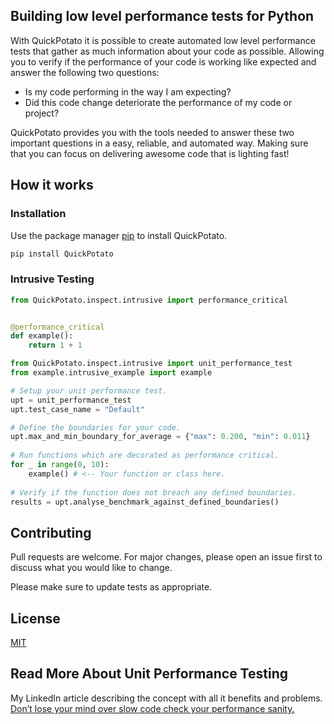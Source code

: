 ## Building low level performance tests for Python

With QuickPotato it is possible to create automated low level performance tests 
that gather as much information about your code as possible. 
Allowing you to verify if the performance of your code is working like expected 
and answer the following two questions:

- Is my code performing in the way I am expecting?
- Did this code change deteriorate the performance of my code or project?

QuickPotato provides you with the tools needed to answer these two important 
questions in a easy, reliable, and automated way. Making sure that you can focus
on delivering awesome code that is lighting fast! 

## How it works




> 

### Installation

Use the package manager [pip](https://pip.pypa.io/en/stable/) to install QuickPotato.

```bash
pip install QuickPotato
```

### Intrusive Testing


```python
from QuickPotato.inspect.intrusive import performance_critical


@performance_critical
def example():
    return 1 + 1

```

```python
from QuickPotato.inspect.intrusive import unit_performance_test
from example.intrusive_example import example

# Setup your unit performance test.
upt = unit_performance_test
upt.test_case_name = "Default"

# Define the boundaries for your code.
upt.max_and_min_boundary_for_average = {"max": 0.200, "min": 0.011}
        
# Run functions which are decorated as performance critical.
for _ in range(0, 10):
    example() # <-- Your function or class here.
        
# Verify if the function does not breach any defined boundaries.
results = upt.analyse_benchmark_against_defined_boundaries()
```

## Contributing
Pull requests are welcome. For major changes, please open an issue first to discuss what you would like to change.

Please make sure to update tests as appropriate.

## License
[MIT](https://choosealicense.com/licenses/mit/)

## Read More About Unit Performance Testing

My LinkedIn article describing the concept with all it benefits and problems.
[Don’t lose your mind over slow code check your performance sanity.](https://www.linkedin.com/pulse/dont-lose-your-mind-over-slow-code-check-performance-sanity-joey/) 